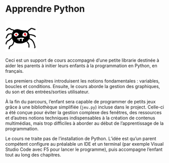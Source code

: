 # Apprendre Python

![](image\araignee.png)

Ceci est un support de cours accompagné d’une petite librarie destinée à aider les parents à initier leurs enfants à la programmation en Python, en français.

Les premiers chapitres introduisent les notions fondamentales : variables, boucles et conditions. Ensuite, le cours aborde la gestion des graphiques, du son et des entrées/sorties utilisateur.

À la fin du parcours, l’enfant sera capable de programmer de petits jeux grâce à une bibliothèque simplifiée (`jeu.py`) incluse dans le project. Celle-ci a été conçue pour éviter la gestion complexe des fenêtres, des ressources et d’autres notions techniques indispensables à la création de contenus multimédias, mais trop difficiles à aborder au début de l’apprentissage de la programmation.

Le cours ne traite pas de l’installation de Python. L’idée est qu’un parent compétent configure au préalable un IDE et un terminal (par exemple Visual Studio Code avec F5 pour lancer le programme), puis accompagne l’enfant tout au long des chapitres.
